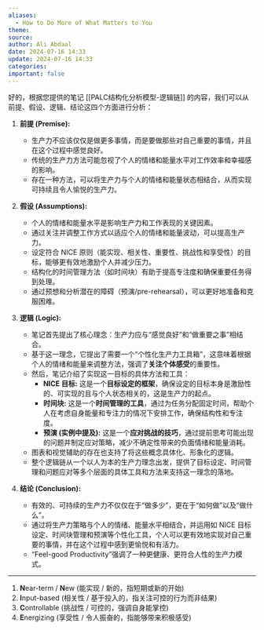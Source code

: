```yaml
---
aliases:
  - How to Do More of What Matters to You
theme: 
source: 
author: Ali Abdaal
date: 2024-07-16 14:33
update: 2024-07-16 14:33
categories: 
important: false
---
```

好的，根据您提供的笔记 [[PALC结构化分析模型-逻辑链]] 的内容，我们可以从前提、假设、逻辑、结论这四个方面进行分析：

1.  **前提 (Premise):**
    *   生产力不应该仅仅是做更多事情，而是要做那些对自己重要的事情，并且在这个过程中感觉良好。
    *   传统的生产力方法可能忽视了个人的情绪和能量水平对工作效率和幸福感的影响。
    *   存在一种方法，可以将生产力与个人的情绪和能量状态相结合，从而实现可持续且令人愉悦的生产力。

2.  **假设 (Assumptions):**
    *   个人的情绪和能量水平是影响生产力和工作表现的关键因素。
    *   通过关注并调整工作方式以适应个人的情绪和能量波动，可以提高生产力。
    *   设定符合 NICE 原则（能实现、相关性、重要性、挑战性和享受性）的目标，能够更有效地激励个人并减少压力。
    *   结构化的时间管理方法（如时间块）有助于提高专注度和确保重要任务得到处理。
    *   通过预想和分析潜在的障碍（预演/pre-rehearsal），可以更好地准备和克服困难。

3.  **逻辑 (Logic):**
    *   笔记首先提出了核心理念：生产力应与“感觉良好”和“做重要之事”相结合。
    *   基于这一理念，它提出了需要一个“个性化生产力工具箱”，这意味着根据个人的情绪和能量来调整方法，强调了**关注个体感受**的重要性。
    *   然后，笔记介绍了实现这一目标的具体方法和工具：
        *   **NICE 目标:** 这是一个**目标设定的框架**，确保设定的目标本身是激励性的、可实现的且与个人状态相关的，这是生产力的起点。
        *   **时间块:** 这是一个**时间管理的工具**，通过为任务分配固定时间，帮助个人在考虑自身能量和专注力的情况下安排工作，确保结构性和专注度。
        *   **预演 (实例中提及):** 这是一个**应对挑战的技巧**，通过提前思考可能出现的问题并制定应对策略，减少不确定性带来的负面情绪和能量消耗。
    *   图表和视觉辅助的存在也支持了将这些概念具体化、形象化的逻辑。
    *   整个逻辑链从一个以人为本的生产力理念出发，提供了目标设定、时间管理和问题应对等多个层面的具体工具和方法来支持这一理念的落地。

4.  **结论 (Conclusion):**
    *   有效的、可持续的生产力不仅仅在于“做多少”，更在于“如何做”以及“做什么”。
    *   通过将生产力策略与个人的情绪、能量水平相结合，并运用如 NICE 目标设定、时间块管理和预演等个性化工具，个人可以更有效地实现对自己重要的事情，并在这个过程中感到更愉悦和有活力。
    *   “Feel-good Productivity”强调了一种更健康、更符合人性的生产力模式。
---
1. **N**ear-term / **N**ew (能实现 / 新的，指短期或新的开始)
2. **I**nput-based (相关性 / 基于投入的，指关注可控的行为而非结果)
3. **C**ontrollable (挑战性 / 可控的，强调自身能掌控)
4. **E**nergizing (享受性 / 令人振奋的，指能够带来积极感受)